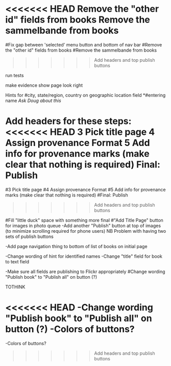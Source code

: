 
<<<<<<< HEAD
Remove the "other id" fields from books
Remove the sammelbande from books
=======
#Fix gap between 'selected' menu button and bottom of nav bar
#Remove the "other id" fields from books
#Remove the sammelbande from books
>>>>>>> Add headers and top publish buttons

run tests

make evidence show page look right





Hints for
  #city, state/region, country on geographic location field
  *#entering name *Ask Doug about this*


Add headers for these steps:
<<<<<<< HEAD
  3 Pick title page
  4 Assign provenance Format
  5 Add info for provenance marks (make clear that nothing is required)
  Final: Publish
=======
  #3 Pick title page
  #4 Assign provenance Format
  #5 Add info for provenance marks (make clear that nothing is required)
  #Final: Publish 
>>>>>>> Add headers and top publish buttons

#Fill "little duck" space with something more final
#"Add Title Page" button for images in photo queue
-Add another "Publish" button at top of images (to minimize scrolling required for phone users)
	NB Problem with having two sets of publish buttons

-Add page navigation thing to bottom of list of books on initial page

-Change wording of hint for identified names
-Change "title" field for book to text field

-Make sure all fields are publishing to Flickr appropriately
  #Change wording "Publish book" to "Publish all" on button (?)

TOTHINK

<<<<<<< HEAD
  -Change wording "Publish book" to "Publish all" on button (?)
  -Colors of buttons?
=======
  -Colors of buttons? 
>>>>>>> Add headers and top publish buttons





